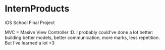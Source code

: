 # InternProducts
iOS School Final Project

MVC = Masive View Controller :D.
I probably could've done a lot better: building better models, better communication, more marks, less repetition. But I've learned a lot <3

